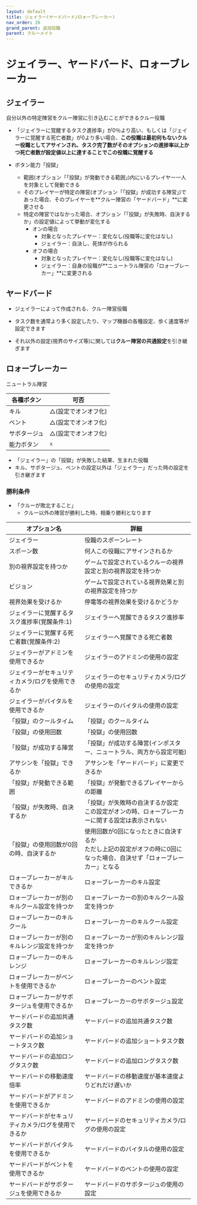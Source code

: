 ```yaml
---
layout: default
title: ジェイラー(ヤードバード/ロォーブレーカー)
nav_order: 26
grand_parent: 追加役職
parent: クルーメイト
---
```


# ジェイラー、ヤードバード、ロォーブレーカー

## ジェイラー

自分以外の特定陣営をクルー陣営に引き込むことができるクルー役職

- 「ジェイラーに覚醒するタスク進捗率」が0％より高い、もしくは「ジェイラーに覚醒する死亡者数」が0より多い場合、**この役職は最初何もないクルー役職としてアサインされ、タスク完了数がそのオプションの進捗率以上かつ死亡者数が設定値以上に達することでこの役職に覚醒する**

- ボタン能力「投獄」
  - 範囲(オプション「「投獄」が発動できる範囲」)内にいるプレイヤー一人を対象として発動できる
  - そのプレイヤーが特定の陣営(オプション「「投獄」が成功する陣営」)であった場合、そのプレイヤーを**クルー陣営の「ヤードバード」**に変更させる
  - 特定の陣営ではなかった場合、オプション「「投獄」が失敗時、自決するか」の設定値によって挙動が変化する
    - オンの場合
      - 対象となったプレイヤー：変化なし(役職等に変化はなし)
      - ジェイラー：自決し、死体が作られる
    - オフの場合
      - 対象となったプレイヤー：変化なし(役職等に変化はなし)
      - ジェイラー：自身の役職が**ニュートラル陣営の「ロォーブレーカー」**に変更される

## ヤードバード
- ジェイラーによって作成される、クルー陣営役職

- タスク数を通常より多く設定したり、マップ機器の各種設定、歩く速度等が設定できます
- それ以外の設定(視界のサイズ等)に関しては**クルー陣営の共通設定**を引き継ぎます

## ロォーブレーカー

ニュートラル陣営

|  各種ボタン |  可否  |
| ---- | ---- |
|  キル  | △(設定でオンオフ化) |
|  ベント  | △(設定でオンオフ化) |
|  サボタージュ  | △(設定でオンオフ化) |
|  能力ボタン  | ☓ |

- 「ジェイラー」の「投獄」が失敗した結果、生まれた役職
- キル、サボタージュ、ベントの設定以外は「ジェイラー」だった時の設定を引き継ぎます

### 勝利条件
  - 「クルーが敗北すること」
    - クルー以外の陣営が勝利した時、相乗り勝利となります

|  オプション名 |  詳細  |
| ---- | ---- |
|  ジェイラー  | 役職のスポーンレート |
|  スポーン数  | 何人この役職にアサインされるか |
|  別の視界設定を持つか  |  ゲームで設定されているクルーの視界設定と別の視界設定を持つか  |
|  ビジョン  |  ゲームで設定されている視界効果と別の視界設定を持つか  |
|  視界効果を受けるか  |  停電等の視界効果を受けるかどうか  |
|  ジェイラーに覚醒するタスク進捗率(覚醒条件:1)  |  ジェイラーへ覚醒できるタスク進捗率 |
|  ジェイラーに覚醒する死亡者数(覚醒条件:2)  |  ジェイラーへ覚醒できる死亡者数 |
|  ジェイラーがアドミンを使用できるか  |  ジェイラーのアドミンの使用の設定 |
|  ジェイラーがセキュリティカメラ/ログを使用できるか |  ジェイラーのセキュリティカメラ/ログの使用の設定 |
|  ジェイラーがバイタルを使用できるか |  ジェイラーのバイタルの使用の設定 |
|  「投獄」のクールタイム |  「投獄」のクールタイム |
|  「投獄」の使用回数 |  「投獄」の使用回数 |
|  「投獄」が成功する陣営 |  「投獄」が成功する陣営(インポスター、ニュートラル、両方から設定可能) |
|  アサシンを「投獄」できるか |  アサシンを「ヤードバード」に変更できるか |
|  「投獄」が発動できる範囲 | 「投獄」が発動できるプレイヤーからの距離 |
|  「投獄」が失敗時、自決するか | 「投獄」が失敗時の自決するか設定<br>この設定がオンの時、ロォーブレーカーに関する設定は表示されない |
|  「投獄」の使用回数が0回の時、自決するか | 使用回数が0回になったときに自決するか<br>ただし上記の設定がオフの時に0回になった場合、自決せず「ロォーブレーカー」となる |
|  ロォーブレーカーがキルできるか | ロォーブレーカーのキル設定 |
|  ロォーブレーカーが別のキルクール設定を持つか | ロォーブレーカーの別のキルクール設定を持つか |
|  ロォーブレーカーのキルクール | ロォーブレーカーのキルクール設定 |
|  ロォーブレーカーが別のキルレンジ設定を持つか | ロォーブレーカーが別のキルレンジ設定を持つか |
|  ロォーブレーカーのキルレンジ | ロォーブレーカーのキルレンジ設定 |
|  ロォーブレーカーがベントを使用できるか | ロォーブレーカーのベント設定 |
|  ロォーブレーカーがサボタージュを使用できるか | ロォーブレーカーのサボタージュ設定 |
|  ヤードバードの追加共通タスク数 | ヤードバードの追加共通タスク数 |
|  ヤードバードの追加ショートタスク数 | ヤードバードの追加ショートタスク数 |
|  ヤードバードの追加ロングタスク数 | ヤードバードの追加ロングタスク数 |
|  ヤードバードの移動速度倍率 | ヤードバードの移動速度が基本速度よりどれだけ遅いか |
|  ヤードバードがアドミンを使用できるか | ヤードバードのアドミンの使用の設定 |
|  ヤードバードがセキュリティカメラ/ログを使用できるか | ヤードバードのセキュリティカメラ/ログの使用の設定 |
|  ヤードバードがバイタルを使用できるか | ヤードバードのバイタルの使用の設定 |
|  ヤードバードがベントを使用できるか | ヤードバードのベントの使用の設定 |
|  ヤードバードがサボタージュを使用できるか | ヤードバードのサボタージュの使用の設定 |


